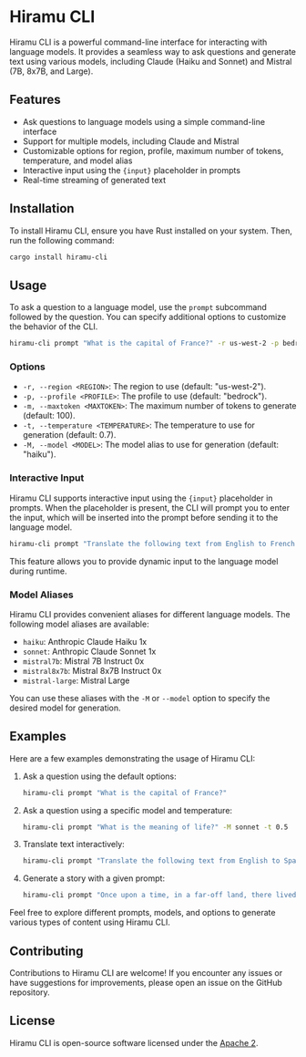 # Hiramu CLI

Hiramu CLI is a powerful command-line interface for interacting with language models. It provides a seamless way to ask questions and generate text using various models, including Claude (Haiku and Sonnet) and Mistral (7B, 8x7B, and Large).

## Features

- Ask questions to language models using a simple command-line interface
- Support for multiple models, including Claude and Mistral
- Customizable options for region, profile, maximum number of tokens, temperature, and model alias
- Interactive input using the `{input}` placeholder in prompts
- Real-time streaming of generated text

## Installation

To install Hiramu CLI, ensure you have Rust installed on your system. Then, run the following command:

```bash
cargo install hiramu-cli
```

## Usage

To ask a question to a language model, use the `prompt` subcommand followed by the question. You can specify additional options to customize the behavior of the CLI.

```bash
hiramu-cli prompt "What is the capital of France?" -r us-west-2 -p bedrock -m 100 -t 0.7 -M haiku
```

### Options

- `-r, --region <REGION>`: The region to use (default: "us-west-2").
- `-p, --profile <PROFILE>`: The profile to use (default: "bedrock").
- `-m, --maxtoken <MAXTOKEN>`: The maximum number of tokens to generate (default: 100).
- `-t, --temperature <TEMPERATURE>`: The temperature to use for generation (default: 0.7).
- `-M, --model <MODEL>`: The model alias to use for generation (default: "haiku").

### Interactive Input

Hiramu CLI supports interactive input using the `{input}` placeholder in prompts. When the placeholder is present, the CLI will prompt you to enter the input, which will be inserted into the prompt before sending it to the language model.

```bash
hiramu-cli prompt "Translate the following text from English to French: {input}" -M sonnet
```

This feature allows you to provide dynamic input to the language model during runtime.

### Model Aliases

Hiramu CLI provides convenient aliases for different language models. The following model aliases are available:

- `haiku`: Anthropic Claude Haiku 1x
- `sonnet`: Anthropic Claude Sonnet 1x
- `mistral7b`: Mistral 7B Instruct 0x
- `mistral8x7b`: Mistral 8x7B Instruct 0x
- `mistral-large`: Mistral Large

You can use these aliases with the `-M` or `--model` option to specify the desired model for generation.

## Examples

Here are a few examples demonstrating the usage of Hiramu CLI:

1. Ask a question using the default options:
   ```bash
   hiramu-cli prompt "What is the capital of France?"
   ```

2. Ask a question using a specific model and temperature:
   ```bash
   hiramu-cli prompt "What is the meaning of life?" -M sonnet -t 0.5
   ```

3. Translate text interactively:
   ```bash
   hiramu-cli prompt "Translate the following text from English to Spanish: {input}" -M mistral8x7b
   ```

4. Generate a story with a given prompt:
   ```bash
   hiramu-cli prompt "Once upon a time, in a far-off land, there lived a brave knight named {input}. The knight embarked on a quest to..." -m 200 -M mistral-large
   ```

Feel free to explore different prompts, models, and options to generate various types of content using Hiramu CLI.

## Contributing

Contributions to Hiramu CLI are welcome! If you encounter any issues or have suggestions for improvements, please open an issue on the GitHub repository.

## License

Hiramu CLI is open-source software licensed under the [Apache 2](LICENSE).
